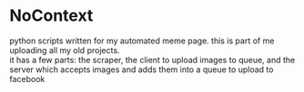 # NoContext
python scripts written for my automated meme page. this is part of me uploading all my old projects.\
it has a few parts: the scraper, the client to upload images to queue, and the server which accepts images and adds them into a queue to upload to facebook
